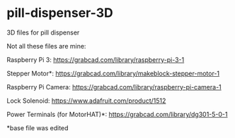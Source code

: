 # pill-dispenser-3D
3D files for pill dispenser

Not all these files are mine:

Raspberry Pi 3: https://grabcad.com/library/raspberry-pi-3-1

Stepper Motor*: https://grabcad.com/library/makeblock-stepper-motor-1

Raspberry Pi Camera: https://grabcad.com/library/raspberry-pi-camera-1

Lock Solenoid: https://www.adafruit.com/product/1512

Power Terminals (for MotorHAT)*: https://grabcad.com/library/dg301-5-0-1



*base file was edited 